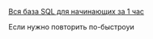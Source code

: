 [Вся база SQL для начинающих за 1 час](https://www.youtube.com/watch?v=5sG9kmXYsKU&t=4133s)

Если нужно повторить по-быстроуи